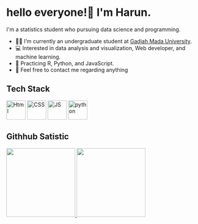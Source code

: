 # hello everyone!👋 I'm Harun.

I'm a statistics student who pursuing data science and programming. 

- 🧑‍🎓 I’m currently an undergraduate student at [Gadjah Mada University](https://ugm.ac.id/id/).
- 💻 Interested in data analysis and visualization, Web developer, and machine learning.
- 🌱 Practicing R, Python, and JavaScript.
- 📧 Feel free to contact me regarding anything

## Tech Stack
<p align='left'>
<img src="https://raw.githubusercontent.com/bablubambal/All_logo_and_pictures/1ac69ce5fbc389725f16f989fa53c62d6e1b4883/social%20icons/html5.svg" alt="Html" height="50" width="50" />
<img src="https://raw.githubusercontent.com/bablubambal/All_logo_and_pictures/1ac69ce5fbc389725f16f989fa53c62d6e1b4883/social%20icons/css3.svg" alt="CSS" height="50" width="50" />
<img src="https://raw.githubusercontent.com/bablubambal/All_logo_and_pictures/1ac69ce5fbc389725f16f989fa53c62d6e1b4883/social%20icons/javascript.svg" alt="JS" height="50" width="50" /> 
<img src="https://raw.githubusercontent.com/bablubambal/All_logo_and_pictures/1ac69ce5fbc389725f16f989fa53c62d6e1b4883/programming%20languages/python.svg" alt="python" height="50" width="50" />

## Githhub Satistic
<p align="left">
<a href="https://github.com/pastastick">
  <img height="180em" src="https://github-readme-stats-eight-theta.vercel.app/api?username=pastastick&show_icons=true&theme=algolia&include_all_commits=true&count_private=true"/>
  <img height="180em" src="https://github-readme-stats-eight-theta.vercel.app/api/top-langs/?username=pastastick&layout=compact&langs_count=8&theme=algolia"/>
</a>
</p>
